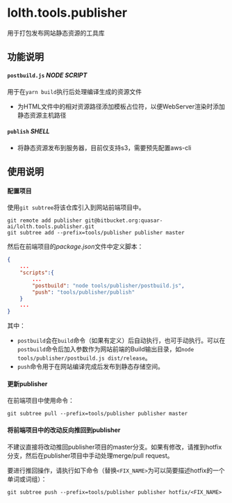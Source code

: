 # lolth.tools.publisher

用于打包发布网站静态资源的工具库

## 功能说明

#### `postbuild.js` *NODE SCRIPT*

用于在`yarn build`执行后处理编译生成的资源文件

- 为HTML文件中的相对资源路径添加模板占位符，以便WebServer渲染时添加静态资源主机路径

#### `publish` *SHELL*

- 将静态资源发布到服务器，目前仅支持s3，需要预先配置aws-cli

## 使用说明

#### 配置项目

使用`git subtree`将该仓库引入到网站前端项目中。

``` shell
git remote add publisher git@bitbucket.org:quasar-ai/lolth.tools.publisher.git
git subtree add --prefix=tools/publisher publisher master
```

然后在前端项目的*package.json*文件中定义脚本：

``` json
{
    ...
    "scripts":{
        ...
        "postbuild": "node tools/publisher/postbuild.js",
        "push": "tools/publisher/publish"
    }
    ...
}
```

其中：

- `postbuild`会在`build`命令（如果有定义）后自动执行，也可手动执行。可以在`postbuild`命令后加入参数作为网站前端的Build输出目录，如`node tools/publisher/postbuild.js dist/release`。
- `push`命令用于在网站编译完成后发布到静态存储空间。

#### 更新publisher

在前端项目中使用命令：

``` shell
git subtree pull --prefix=tools/publisher publisher master
```

#### 将前端项目中的改动反向推回到publisher

不建议直接将改动推回publisher项目的master分支。如果有修改，请推到hotfix分支，然后在publisher项目中手动处理merge/pull request。

要进行推回操作，请执行如下命令（替换`<FIX_NAME>`为可以简要描述hotfix的一个单词或词组）：

``` shell
git subtree push --prefix=tools/publisher publisher hotfix/<FIX_NAME>
```